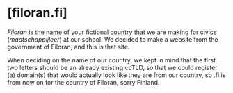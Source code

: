 # [filoran.fi]

*Filoran* is the name of your fictional country that we are making for civics (*maatschappijleer*) at our school. We decided to make a website from the government of Filoran, and this is that site.

When deciding on the name of our country, we kept in mind that the first two letters should be an already existing ccTLD, so that we could register (a) domain(s) that would actually look like they are from our country, so .fi is from now on for the country of Filoran, sorry Finland.
